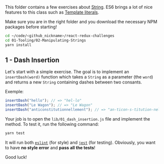 This folder contains a few exercises about [String](https://developer.mozilla.org/en-US/docs/Web/JavaScript/Reference/Global_Objects/String). ES6 brings a lot of nice features to this class such as [Template literals](https://developer.mozilla.org/en-US/docs/Web/JavaScript/Reference/Template_literals).

Make sure you are in the right folder and you download the necessary NPM packages before starting!

```bash
cd ~/code/<github_nickname>/react-redux-challenges
cd 01-Tooling/02-Manipulating-Strings
yarn install
```

## 1 - Dash Insertion

Let's start with a simple exercise. The goal is to implement an `insertDash(word)` function which takes a `String` as a parameter (the `word`) and returns a new `String` containing dashes between two consants.

Exemple:

```js
insertDash("hello"); // => "hel-lo"
insertDash("Le Wagon"); // => "Le Wagon"
insertDash("anticonstitutionnellement"); // => "an-ticon-s-titution-nel-lemen-t"
```

Your job is to open the `lib/01_dash_insertion.js` file and implement the method. To test it, run the following command:

```bash
yarn test
```

It will run both [`eslint`](https://eslint.org/) (for style) and [`jest`](https://facebook.github.io/jest/) (for testing). Obviously, you want to have **no style error** and **pass all the tests**!

Good luck!
